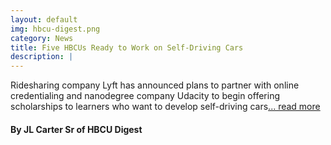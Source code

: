 ```yaml
---
layout: default
img: hbcu-digest.png
category: News
title: Five HBCUs Ready to Work on Self-Driving Cars
description: |
---
```

  Ridesharing company Lyft has announced plans to partner with online credentialing and nanodegree company Udacity to begin offering scholarships to learners who want to develop self-driving cars[... read more](https://www.hbcudigest.com/five-hbcus-ready-to-work-on-self-driving-cars/)

#### By JL Carter Sr of HBCU Digest
